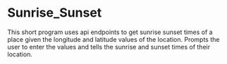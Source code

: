 # Sunrise_Sunset
This short program uses api endpoints to get sunrise sunset times of a place given the longitude and latitude values of the location. Prompts the user to enter the values and tells the sunrise and sunset times of their location. 
